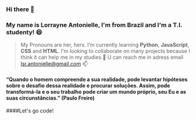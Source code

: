 ### Hi there  👋
### My name is Lorrayne Antonielle, I'm from Brazil and I'm a T.I. studenty!  😄

> My Pronouns are her, hers.
> I’m currently learning **Python**, **JavaScript**, **CSS** and **HTML**. 
> I'm looking to collaborate on many projects because I think it can help me in my studies.👯
> U can reach me in adress email lsr.antonielle@gmail.com 📫

#### “Quando o homem compreende a sua realidade, pode levantar hipóteses sobre o desafio dessa realidade e procurar soluções. Assim, pode transformá-la e o seu trabalho pode criar um mundo próprio, seu Eu e as suas circunstâncias.”  (Paulo Freire)

####Let's go code! 

